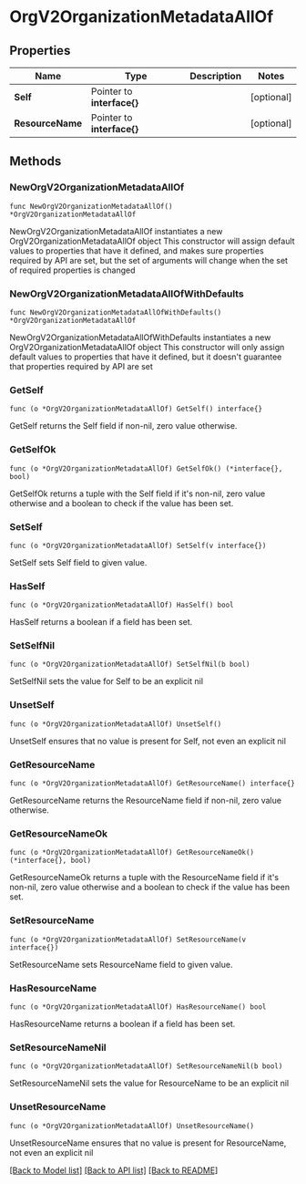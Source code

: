 # OrgV2OrganizationMetadataAllOf

## Properties

Name | Type | Description | Notes
------------ | ------------- | ------------- | -------------
**Self** | Pointer to **interface{}** |  | [optional] 
**ResourceName** | Pointer to **interface{}** |  | [optional] 

## Methods

### NewOrgV2OrganizationMetadataAllOf

`func NewOrgV2OrganizationMetadataAllOf() *OrgV2OrganizationMetadataAllOf`

NewOrgV2OrganizationMetadataAllOf instantiates a new OrgV2OrganizationMetadataAllOf object
This constructor will assign default values to properties that have it defined,
and makes sure properties required by API are set, but the set of arguments
will change when the set of required properties is changed

### NewOrgV2OrganizationMetadataAllOfWithDefaults

`func NewOrgV2OrganizationMetadataAllOfWithDefaults() *OrgV2OrganizationMetadataAllOf`

NewOrgV2OrganizationMetadataAllOfWithDefaults instantiates a new OrgV2OrganizationMetadataAllOf object
This constructor will only assign default values to properties that have it defined,
but it doesn't guarantee that properties required by API are set

### GetSelf

`func (o *OrgV2OrganizationMetadataAllOf) GetSelf() interface{}`

GetSelf returns the Self field if non-nil, zero value otherwise.

### GetSelfOk

`func (o *OrgV2OrganizationMetadataAllOf) GetSelfOk() (*interface{}, bool)`

GetSelfOk returns a tuple with the Self field if it's non-nil, zero value otherwise
and a boolean to check if the value has been set.

### SetSelf

`func (o *OrgV2OrganizationMetadataAllOf) SetSelf(v interface{})`

SetSelf sets Self field to given value.

### HasSelf

`func (o *OrgV2OrganizationMetadataAllOf) HasSelf() bool`

HasSelf returns a boolean if a field has been set.

### SetSelfNil

`func (o *OrgV2OrganizationMetadataAllOf) SetSelfNil(b bool)`

 SetSelfNil sets the value for Self to be an explicit nil

### UnsetSelf
`func (o *OrgV2OrganizationMetadataAllOf) UnsetSelf()`

UnsetSelf ensures that no value is present for Self, not even an explicit nil
### GetResourceName

`func (o *OrgV2OrganizationMetadataAllOf) GetResourceName() interface{}`

GetResourceName returns the ResourceName field if non-nil, zero value otherwise.

### GetResourceNameOk

`func (o *OrgV2OrganizationMetadataAllOf) GetResourceNameOk() (*interface{}, bool)`

GetResourceNameOk returns a tuple with the ResourceName field if it's non-nil, zero value otherwise
and a boolean to check if the value has been set.

### SetResourceName

`func (o *OrgV2OrganizationMetadataAllOf) SetResourceName(v interface{})`

SetResourceName sets ResourceName field to given value.

### HasResourceName

`func (o *OrgV2OrganizationMetadataAllOf) HasResourceName() bool`

HasResourceName returns a boolean if a field has been set.

### SetResourceNameNil

`func (o *OrgV2OrganizationMetadataAllOf) SetResourceNameNil(b bool)`

 SetResourceNameNil sets the value for ResourceName to be an explicit nil

### UnsetResourceName
`func (o *OrgV2OrganizationMetadataAllOf) UnsetResourceName()`

UnsetResourceName ensures that no value is present for ResourceName, not even an explicit nil

[[Back to Model list]](../README.md#documentation-for-models) [[Back to API list]](../README.md#documentation-for-api-endpoints) [[Back to README]](../README.md)


